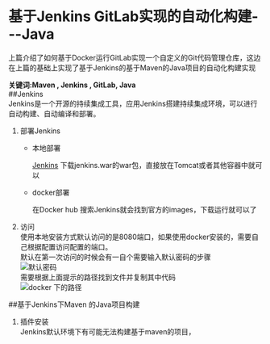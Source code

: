 # 基于Jenkins GitLab实现的自动化构建---Java  

上篇介绍了如何基于Docker运行GitLab实现一个自定义的Git代码管理仓库，这边在上篇的基础上实现了基于Jenkins的基于Maven的Java项目的自动化构建实现   

__关键词:Maven , Jenkins , GitLab, Java__    
##Jenkins   
Jenkins是一个开源的持续集成工具，应用Jenkins搭建持续集成环境，可以进行自动构建、自动编译和部署。  

1. 部署Jenkins  
    * 本地部署
      
        [Jenkins](http://jenkins-ci.org/) 下载jenkins.war的war包，直接放在Tomcat或者其他容器中就可以   
    * docker部署  
        
        在Docker hub 搜索Jenkins就会找到官方的images，下载运行就可以了  

2. 访问  
    使用本地安装方式默认访问的是8080端口，如果使用docker安装的，需要自己根据配置访问配置的端口。  
    默认在第一次访问的时候会有一自个需要输入默认密码的步骤  
    ![默认密码](http://omy43wh36.bkt.clouddn.com/Snip20171109_15.png)  
    需要根据上面提示的路径找到文件并复制其中代码   
    ![docker 下的路径](http://omy43wh36.bkt.clouddn.com/Snip20171109_16.png)  
    




##基于Jenkins下Maven 的Java项目构建  
1. 插件安装  
    Jenkins默认环境下有可能无法构建基于maven的项目，

